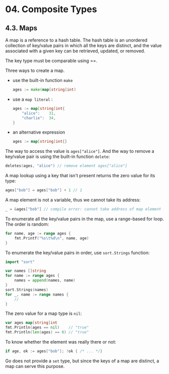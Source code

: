 # 04. Composite Types

## 4.3. Maps

A map is a reference to a hash table. The hash table is an unordered collection of key/value pairs in which all the keys are distinct, and the value associated with a given key can be retrieved, updated, or removed.

The key type must be comparable using ==.

Three ways to create a map.

* use the built-in function `make`
    ```go
    ages := make(map[string]int)
    ```
* use a `map literal` : 
    ```go
    ages := map[string]int{
        "alice":    31,
        "charlie":  34,
    }
    ```
* an alternative expression
    ```go
    ages := map[string]int{}
    ```

The way to access the value is `ages["alice"]`.
And the way to remove a key/value pair is using the built-in function `delete`:
```go
deletes(ages, "alice") // remove element ages["alice"]
```

A map lookup using a key that isn't present returns the zero value for its type:
```go
ages["bob"] = ages["bob"] + 1 // 1
```

A map element is not a variable, thus we cannot take its address:
```go
_ = &ages["bob"] // compile error: cannot take address of map element
```

To enumerate all the key/value pairs in the map, use a range-based for loop. The order is random:
```go
for name, age := range ages {
    fmt.Printf("%s\t%d\n", name, age)
}
```

To enumerate the key/value pairs in order, use `sort.Strings` function:
```go
import "sort"

var names []string
for name := range ages {
    names = append(names, name)
}
sort.Strings(names)
for _, name := range names {
    //
}
```

The zero value for a map type is `nil`:
```go
var ages map[string]int
fmt.Println(ages == nil)    // "true"
fmt.Println(len(ages) == 0) // "true"
```

To know whether the element was really there or not:
```go
if age, ok := ages["bob"]; !ok { /* ... */}
```

Go does not provide a `set` type, but since the keys of a map are distinct, a map can serve this purpose.

